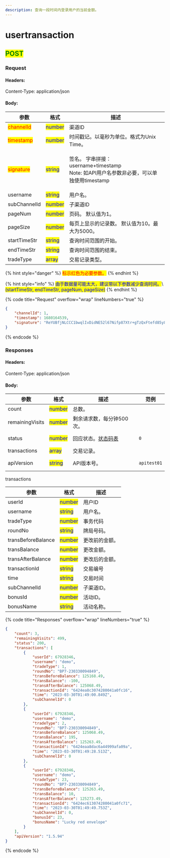 ```yaml
---
description: 查询一段时间内登录用户的当前金额。
---
```


# usertransaction

## <mark style="color:green;">POST</mark>

### **Request**

#### Headers:

Content-Type: application/json

#### Body:

| 参数                                        | 格式                                      | 描述                                                                        |
| ----------------------------------------- | --------------------------------------- | ------------------------------------------------------------------------- |
| <mark style="color:red;">channelId</mark> | <mark style="color:blue;">number</mark> | 渠道ID                                                                      |
| <mark style="color:red;">timestamp</mark> | <mark style="color:blue;">number</mark> | 时间戳记。以毫秒为单位。格式为Unix Time。                                                 |
| <mark style="color:red;">signature</mark> | <mark style="color:blue;">string</mark> | <p>签名。 字串拼接：username+timestamp <br>Note: 如API用户名参数非必要，可以单独使用timestamp</p> |
| username                                  | <mark style="color:blue;">string</mark> | 用户名。                                                                      |
| subChannelId                              | <mark style="color:blue;">number</mark> | 子渠道ID                                                                     |
| pageNum                                   | <mark style="color:blue;">number</mark> | 页码。 默认值为1。                                                                |
| pageSize                                  | <mark style="color:blue;">number</mark> | 每页上显示的记录数。 默认值为10。最大为5000。                                                |
| startTimeStr                              | <mark style="color:blue;">string</mark> | 查询时间范围的开始。                                                                |
| endTimeStr                                | <mark style="color:blue;">string</mark> | 查询时间范围的结束。                                                                |
| tradeType                                 | <mark style="color:blue;">array</mark>  | 交易记录类型。                                                                   |

{% hint style="danger" %}
<mark style="color:red;">标示红色为必要参数。</mark>
{% endhint %}

{% hint style="info" %}
<mark style="color:blue;">由于数据量可能太大，建议带以下参数减少查询时间。</mark>\ <mark style="color:blue;">(startTimeStr, endTimeStr, pageNum, pageSize)</mark>
{% endhint %}

{% code title="Request" overflow="wrap" lineNumbers="true" %}
```json
{
    "channelId": 1,
    "timestamp": 1680164539,
    "signature": "ReYUBfjNLCCC1bwqlIvDidNE52l67Nifp87Xtr+gTzQxFtefd85y8Iya36SW4RqhPy5c8Nz/2CF9X3FtBOqofwUE4zlIDsB5LDao7ILgjzaXZgmYJc6j0T8fGf0knF2kXYfUNak+YouPew/J3hG0tGZ9o7hSAHtMwd8bIMXVd6g="
}
```
{% endcode %}

### **Responses**

#### Headers:

Content-Type: application/json

#### Body:

<table><thead><tr><th>参数</th><th>格式</th><th>描述</th><th data-hidden>范例</th></tr></thead><tbody><tr><td>count</td><td><mark style="color:blue;">number</mark></td><td>总数。</td><td></td></tr><tr><td>remainingVisits</td><td><mark style="color:blue;">number</mark></td><td>剩余请求数，每分钟500次。</td><td></td></tr><tr><td>status</td><td><mark style="color:blue;">number</mark></td><td>回应状态。<a href="../../ebet-zhuang-tai-ma.md#ebet-xiang-ying-de-zhuang-tai-dai-ma">状态码表</a></td><td><pre><code>0
</code></pre></td></tr><tr><td>transactions</td><td><mark style="color:blue;">array</mark></td><td>交易记录。</td><td></td></tr><tr><td>apiVersion</td><td><mark style="color:blue;">string</mark></td><td>API版本号。</td><td><pre><code>apitest01
</code></pre></td></tr></tbody></table>

transactions

| 参数                 | 格式                                      | 描述      |
| ------------------ | --------------------------------------- | ------- |
| userId             | <mark style="color:blue;">number</mark> | 用户ID    |
| username           | <mark style="color:blue;">string</mark> | 用户名。    |
| tradeType          | <mark style="color:blue;">number</mark> | 事务代码    |
| roundNo            | <mark style="color:blue;">string</mark> | 牌局号码。   |
| transBeforeBalance | <mark style="color:blue;">number</mark> | 更改前的金额。 |
| transBalance       | <mark style="color:blue;">number</mark> | 更改金额。   |
| transAfterBalance  | <mark style="color:blue;">number</mark> | 更改后的金额。 |
| transactionId      | <mark style="color:blue;">string</mark> | 交易编号    |
| time               | <mark style="color:blue;">string</mark> | 交易时间    |
| subChannelId       | <mark style="color:blue;">number</mark> | 子渠道ID。  |
| bonusId            | <mark style="color:blue;">number</mark> | 活动ID。   |
| bonusName          | <mark style="color:blue;">string</mark> | 活动名称。   |

{% code title="Responses" overflow="wrap" lineNumbers="true" %}
```json
{
    "count": 3,
    "remainingVisits": 499,
    "status": 200,
    "transactions": [
        {
            "userId": 67928346,
            "username": "demo",
            "tradeType": 1,
            "roundNo": "BP7-230330094849",
            "transBeforeBalance": 125168.49,
            "transBalance": -100,
            "transAfterBalance": 125068.49,
            "transactionId": "6424ea8c3074280041a0fc16",
            "time": "2023-03-30T01:49:00.849Z",
            "subChannelId": 0
        },
        {
            "userId": 67928346,
            "username": "demo",
            "tradeType": 2,
            "roundNo": "BP7-230330094849",
            "transBeforeBalance": 125068.49,
            "transBalance": 195,
            "transAfterBalance": 125263.49,
            "transactionId": "6424eaa8dac6a44999afa09a",
            "time": "2023-03-30T01:49:28.513Z",
            "subChannelId": 0
        },
        {
            "userId": 67928346,
            "username": "demo",
            "tradeType": 23,
            "roundNo": "BP7-230330094849",
            "transBeforeBalance": 125263.49,
            "transBalance": 10,
            "transAfterBalance": 125273.49,
            "transactionId": "6424ec613074280041a0fc71",
            "time": "2023-03-30T01:49:49.753Z",
            "subChannelId": 0,
            "bonusId": 23,
            "bonusName": "Lucky red envelope"
        }
    ],
    "apiVersion": "1.5.94"
}
```
{% endcode %}
